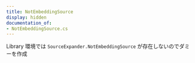 ```yaml
---
title: NotEmbeddingSource
display: hidden
documentation_of:
- NotEmbeddingSource.cs
---
```


Library 環境では `SourceExpander.NotEmbeddingSource` が存在しないのでダミーを作成